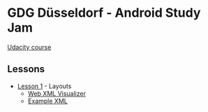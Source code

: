# GDG Düsseldorf - Android Study Jam

[Udacity course](https://www.udacity.com/course/android-development-for-beginners--ud837)

## Lessons

- [Lesson 1](https://github.com/passsy/gdg-dus-study-jam/tree/Lesson1) - Layouts 
  - [Web XML Visualizer](http://labs.udacity.com/android-visualizer/#/android/simple-imageview)  
  - [Example XML](https://github.com/passsy/gdg-dus-study-jam/blob/Lesson1/app/src/main/res/layout/activity_main.xml)
